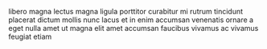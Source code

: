 libero magna lectus magna ligula porttitor curabitur mi rutrum tincidunt
placerat dictum mollis nunc lacus et in enim accumsan venenatis ornare a eget
nulla amet ut magna elit amet accumsan faucibus vivamus ac vivamus feugiat
etiam